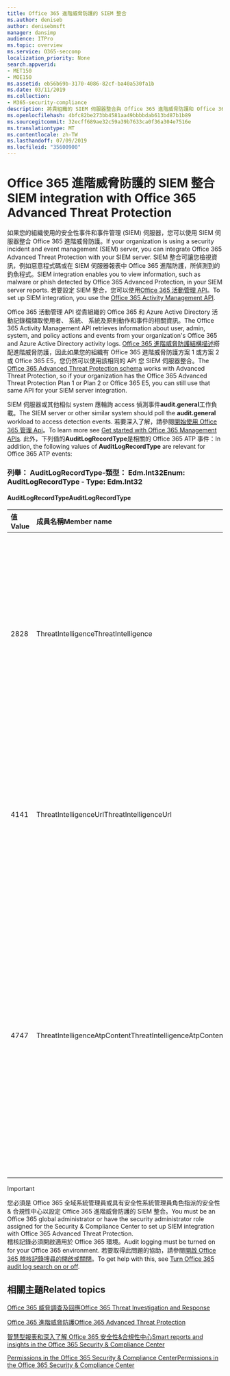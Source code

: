 ```yaml
---
title: Office 365 進階威脅防護的 SIEM 整合
ms.author: deniseb
author: denisebmsft
manager: dansimp
audience: ITPro
ms.topic: overview
ms.service: O365-seccomp
localization_priority: None
search.appverid:
- MET150
- MOE150
ms.assetid: eb56b69b-3170-4086-82cf-ba40a530fa1b
ms.date: 03/11/2019
ms.collection:
- M365-security-compliance
description: 將貴組織的 SIEM 伺服器整合與 Office 365 進階威脅防護和 Office 365 活動管理 API 中的相關的威脅事件。
ms.openlocfilehash: 4bfc82be273bb4581aa49bbbbdab613bd87b1b89
ms.sourcegitcommit: 32ecff689ae32c59a39b7633ca0f36a304e7516e
ms.translationtype: MT
ms.contentlocale: zh-TW
ms.lasthandoff: 07/09/2019
ms.locfileid: "35600900"
---
```

# <a name="siem-integration-with-office-365-advanced-threat-protection"></a><span data-ttu-id="76f59-103">Office 365 進階威脅防護的 SIEM 整合</span><span class="sxs-lookup"><span data-stu-id="76f59-103">SIEM integration with Office 365 Advanced Threat Protection</span></span>

<span data-ttu-id="76f59-104">如果您的組織使用的安全性事件和事件管理 (SIEM) 伺服器，您可以使用 SIEM 伺服器整合 Office 365 進階威脅防護。</span><span class="sxs-lookup"><span data-stu-id="76f59-104">If your organization is using a security incident and event management (SIEM) server, you can integrate Office 365 Advanced Threat Protection with your SIEM server.</span></span> <span data-ttu-id="76f59-105">SIEM 整合可讓您檢視資訊，例如惡意程式碼或在 SIEM 伺服器報表中 Office 365 進階防護，所偵測到的釣魚程式。</span><span class="sxs-lookup"><span data-stu-id="76f59-105">SIEM integration enables you to view information, such as malware or phish detected by Office 365 Advanced Protection, in your SIEM server reports.</span></span> <span data-ttu-id="76f59-106">若要設定 SIEM 整合，您可以使用[Office 365 活動管理 API](https://docs.microsoft.com/office/office-365-management-api/office-365-management-activity-api-reference)。</span><span class="sxs-lookup"><span data-stu-id="76f59-106">To set up SIEM integration, you use the [Office 365 Activity Management API](https://docs.microsoft.com/office/office-365-management-api/office-365-management-activity-api-reference).</span></span> 

<span data-ttu-id="76f59-107">Office 365 活動管理 API 從貴組織的 Office 365 和 Azure Active Directory 活動記錄檔擷取使用者、 系統、 系統及原則動作和事件的相關資訊。</span><span class="sxs-lookup"><span data-stu-id="76f59-107">The Office 365 Activity Management API retrieves information about user, admin, system, and policy actions and events from your organization's Office 365 and Azure Active Directory activity logs.</span></span> <span data-ttu-id="76f59-108">[Office 365 進階威脅防護結構描述](https://docs.microsoft.com/office/office-365-management-api/office-365-management-activity-api-schema#office-365-advanced-threat-protection-and-threat-intelligence-schema)搭配進階威脅防護，因此如果您的組織有 Office 365 進階威脅防護方案 1 或方案 2 或 Office 365 E5，您仍然可以使用該相同的 API 您 SIEM 伺服器整合。</span><span class="sxs-lookup"><span data-stu-id="76f59-108">The [Office 365 Advanced Threat Protection schema](https://docs.microsoft.com/office/office-365-management-api/office-365-management-activity-api-schema#office-365-advanced-threat-protection-and-threat-intelligence-schema) works with Advanced Threat Protection, so if your organization has the Office 365 Advanced Threat Protection Plan 1 or Plan 2 or Office 365 E5, you can still use that same API for your SIEM server integration.</span></span> 

<span data-ttu-id="76f59-109">SIEM 伺服器或其他相似 system 應輪詢 access 偵測事件**audit.general**工作負載。</span><span class="sxs-lookup"><span data-stu-id="76f59-109">The SIEM server or other similar system should poll the **audit.general** workload to access detection events.</span></span> <span data-ttu-id="76f59-110">若要深入了解，請參閱[開始使用 Office 365 管理 Api](https://docs.microsoft.com/office/office-365-management-api/get-started-with-office-365-management-apis)。</span><span class="sxs-lookup"><span data-stu-id="76f59-110">To learn more see [Get started with Office 365 Management APIs](https://docs.microsoft.com/office/office-365-management-api/get-started-with-office-365-management-apis).</span></span> <span data-ttu-id="76f59-111">此外，下列值的**AuditLogRecordType**是相關的 Office 365 ATP 事件：</span><span class="sxs-lookup"><span data-stu-id="76f59-111">In addition, the following values of **AuditLogRecordType** are relevant for Office 365 ATP events:</span></span>

### <a name="enum-auditlogrecordtype---type-edmint32"></a><span data-ttu-id="76f59-112">列舉： AuditLogRecordType-類型： Edm.Int32</span><span class="sxs-lookup"><span data-stu-id="76f59-112">Enum: AuditLogRecordType - Type: Edm.Int32</span></span>

#### <a name="auditlogrecordtype"></a><span data-ttu-id="76f59-113">AuditLogRecordType</span><span class="sxs-lookup"><span data-stu-id="76f59-113">AuditLogRecordType</span></span>

|<span data-ttu-id="76f59-114">值</span><span class="sxs-lookup"><span data-stu-id="76f59-114">Value</span></span>|<span data-ttu-id="76f59-115">成員名稱</span><span class="sxs-lookup"><span data-stu-id="76f59-115">Member name</span></span>|<span data-ttu-id="76f59-116">描述</span><span class="sxs-lookup"><span data-stu-id="76f59-116">Description</span></span>|
|:-----|:-----|:-----|
|<span data-ttu-id="76f59-117">28</span><span class="sxs-lookup"><span data-stu-id="76f59-117">28</span></span>|<span data-ttu-id="76f59-118">ThreatIntelligence</span><span class="sxs-lookup"><span data-stu-id="76f59-118">ThreatIntelligence</span></span>|<span data-ttu-id="76f59-119">從 Exchange Online Protection 和 Office 365 進階威脅防護的網路釣魚和惡意程式碼事件。</span><span class="sxs-lookup"><span data-stu-id="76f59-119">Phishing and malware events from Exchange Online Protection and Office 365 Advanced Threat Protection.</span></span>|
|<span data-ttu-id="76f59-120">41</span><span class="sxs-lookup"><span data-stu-id="76f59-120">41</span></span>|<span data-ttu-id="76f59-121">ThreatIntelligenceUrl</span><span class="sxs-lookup"><span data-stu-id="76f59-121">ThreatIntelligenceUrl</span></span>|<span data-ttu-id="76f59-122">ATP 安全連結區塊時間] 與 [封鎖覆寫來自 Office 365 進階威脅防護的事件。</span><span class="sxs-lookup"><span data-stu-id="76f59-122">ATP Safe Links time-of-block and block override events from Office 365 Advanced Threat Protection.</span></span>|
|<span data-ttu-id="76f59-123">47</span><span class="sxs-lookup"><span data-stu-id="76f59-123">47</span></span>|<span data-ttu-id="76f59-124">ThreatIntelligenceAtpContent</span><span class="sxs-lookup"><span data-stu-id="76f59-124">ThreatIntelligenceAtpContent</span></span>|<span data-ttu-id="76f59-125">在 SharePoint Online、 OneDrive for Business 和 Microsoft Teams 從 Office 365 進階威脅防護的檔案的網路釣魚和惡意程式碼事件。</span><span class="sxs-lookup"><span data-stu-id="76f59-125">Phishing and malware events for files in SharePoint Online, OneDrive for Business, and Microsoft Teams from Office 365 Advanced Threat Protection.</span></span>|

> [!IMPORTANT]
> <span data-ttu-id="76f59-126">您必須是 Office 365 全域系統管理員或具有安全性系統管理員角色指派的安全性 & 合規性中心以設定 Office 365 進階威脅防護的 SIEM 整合。</span><span class="sxs-lookup"><span data-stu-id="76f59-126">You must be an Office 365 global administrator or have the security administrator role assigned for the Security & Compliance Center to set up SIEM integration with Office 365 Advanced Threat Protection.</span></span><br/><span data-ttu-id="76f59-127">稽核記錄必須開啟適用於 Office 365 環境。</span><span class="sxs-lookup"><span data-stu-id="76f59-127">Audit logging must be turned on for your Office 365 environment.</span></span> <span data-ttu-id="76f59-128">若要取得此問題的協助，請參閱[開啟 Office 365 稽核記錄搜尋的開啟或關閉](turn-audit-log-search-on-or-off.md)。</span><span class="sxs-lookup"><span data-stu-id="76f59-128">To get help with this, see [Turn Office 365 audit log search on or off](turn-audit-log-search-on-or-off.md).</span></span>

## <a name="related-topics"></a><span data-ttu-id="76f59-129">相關主題</span><span class="sxs-lookup"><span data-stu-id="76f59-129">Related topics</span></span>

[<span data-ttu-id="76f59-130">Office 365 威脅調查及回應</span><span class="sxs-lookup"><span data-stu-id="76f59-130">Office 365 Threat Investigation and Response</span></span>](office-365-ti.md)

[<span data-ttu-id="76f59-131">Office 365 進階威脅防護</span><span class="sxs-lookup"><span data-stu-id="76f59-131">Office 365 Advanced Threat Protection</span></span>](office-365-atp.md)

[<span data-ttu-id="76f59-132">智慧型報表和深入了解 Office 365 安全性&amp;合規性中心</span><span class="sxs-lookup"><span data-stu-id="76f59-132">Smart reports and insights in the Office 365 Security &amp; Compliance Center</span></span>](reports-and-insights-in-security-and-compliance.md)
  
[<span data-ttu-id="76f59-133">Permissions in the Office 365 Security &amp; Compliance Center</span><span class="sxs-lookup"><span data-stu-id="76f59-133">Permissions in the Office 365 Security &amp; Compliance Center</span></span>](permissions-in-the-security-and-compliance-center.md)
  
